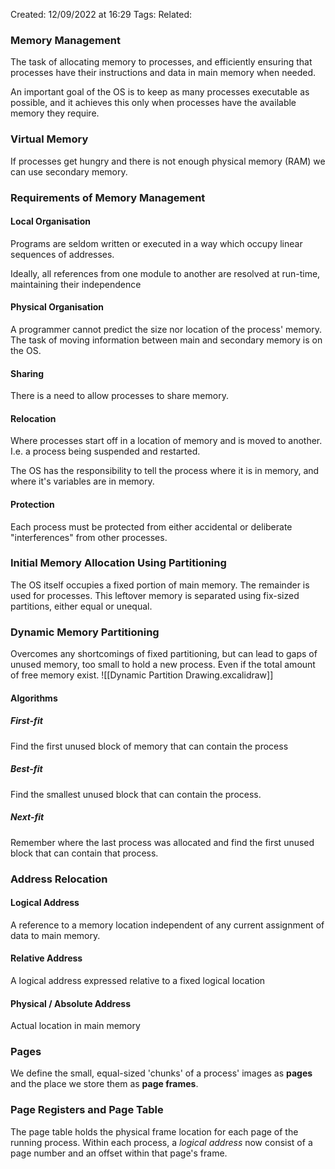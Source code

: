 Created: 12/09/2022 at 16:29
Tags: 
Related:

### Memory Management
The task of allocating memory to processes, and efficiently ensuring that processes have their instructions and data in main memory when needed.

An important goal of the OS is to keep as many processes executable as possible, and it achieves this only when processes have the available memory they require.

### Virtual Memory
If processes get hungry and there is not enough physical memory (RAM) we can use secondary memory.

### Requirements of Memory Management
#### Local Organisation
Programs are seldom written or executed in a way which occupy linear sequences of addresses.

Ideally, all references from one module to another are resolved at run-time, maintaining their independence

#### Physical Organisation
A programmer cannot predict the size nor location of the process' memory. The task of moving information between main and secondary memory is on the OS.

#### Sharing
There is a need to allow processes to share memory.

#### Relocation
Where processes start off in a location of memory and is moved to another. I.e. a process being suspended and restarted.

The OS has the responsibility to tell the process where it is in memory, and where it's variables are in memory.

#### Protection
Each process must be protected from either accidental or deliberate "interferences" from other processes.

### Initial Memory Allocation Using Partitioning
The OS itself occupies a fixed portion of main memory. The remainder is used for processes. This leftover memory is separated using fix-sized partitions, either equal or unequal.

### Dynamic Memory Partitioning
Overcomes any shortcomings of fixed partitioning, but can lead to gaps of unused memory, too small to hold a new process. Even if the total amount of free memory exist.
![[Dynamic Partition Drawing.excalidraw]]

#### Algorithms
##### First-fit
Find the first unused block of memory that can contain the process

##### Best-fit
Find the smallest unused block that can contain the process.

##### Next-fit
Remember where the last process was allocated and find the first unused block that can contain that process.

### Address Relocation
#### Logical Address
A reference to a memory location independent of any current assignment of data to main memory.

#### Relative Address
A logical address expressed relative to a fixed logical location

#### Physical / Absolute Address
Actual location in main memory

### Pages
We define the small, equal-sized 'chunks' of a process' images as **pages** and the place we store them as **page frames**.

### Page Registers and Page Table
The page table holds the physical frame location for each page of the running process. Within each process, a *logical address* now consist of a page number and an offset within that page's frame.
